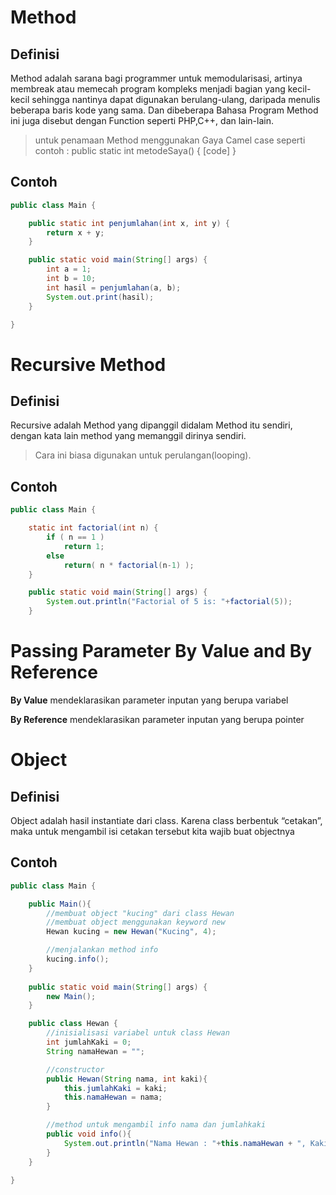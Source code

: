
# Method

## Definisi

Method adalah sarana bagi programmer untuk memodularisasi, artinya membreak atau memecah program kompleks menjadi bagian yang kecil-kecil sehingga nantinya dapat digunakan berulang-ulang, daripada menulis beberapa baris kode yang sama. Dan dibeberapa Bahasa Program Method ini juga disebut dengan Function seperti PHP,C++, dan lain-lain.

>untuk penamaan Method menggunakan Gaya Camel case seperti contoh : public static int metodeSaya() { [code] }

## Contoh

```java
public class Main {

    public static int penjumlahan(int x, int y) {
        return x + y;
    }

    public static void main(String[] args) {
        int a = 1;
        int b = 10;
        int hasil = penjumlahan(a, b);
        System.out.print(hasil);
    }

}
```

# Recursive Method

## Definisi

Recursive adalah Method yang dipanggil didalam Method itu sendiri, dengan kata lain method yang memanggil dirinya sendiri.

>Cara ini biasa digunakan untuk perulangan(looping).

## Contoh

```java
public class Main {

    static int factorial(int n) {
        if ( n == 1 )
            return 1;
        else
            return( n * factorial(n-1) );
    }

    public static void main(String[] args) {
        System.out.println("Factorial of 5 is: "+factorial(5));
    }
```
# Passing Parameter By Value and By Reference

**By Value** mendeklarasikan parameter inputan yang berupa variabel

**By Reference** mendeklarasikan parameter inputan yang berupa pointer


# Object

## Definisi

Object adalah hasil instantiate dari class. Karena class berbentuk “cetakan”, maka untuk mengambil isi cetakan tersebut kita wajib buat objectnya

## Contoh

```java
public class Main {

    public Main(){
        //membuat object "kucing" dari class Hewan
        //membuat object menggunakan keyword new
        Hewan kucing = new Hewan("Kucing", 4);

        //menjalankan method info
        kucing.info();
    }
    
    public static void main(String[] args) {
        new Main();
    }

    public class Hewan {
        //inisialisasi variabel untuk class Hewan
        int jumlahKaki = 0;
        String namaHewan = "";

        //constructor
        public Hewan(String nama, int kaki){
            this.jumlahKaki = kaki;
            this.namaHewan = nama;
        }

        //method untuk mengambil info nama dan jumlahkaki
        public void info(){
            System.out.println("Nama Hewan : "+this.namaHewan + ", Kaki : "+this.jumlahKaki);
        }
    }

}
```
